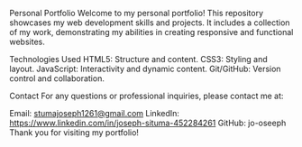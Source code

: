 Personal Portfolio
Welcome to my personal portfolio! This repository showcases my web development skills and projects.
It includes a collection of my work, demonstrating my abilities in creating responsive and functional websites.

Technologies Used
HTML5: Structure and content.
CSS3: Styling and layout.
JavaScript: Interactivity and dynamic content.
Git/GitHub: Version control and collaboration.

Contact
For any questions or professional inquiries, please contact me at:

Email: stumajoseph1261@gmail.com
LinkedIn: https://www.linkedin.com/in/joseph-situma-452284261
GitHub: jo-oseeph
Thank you for visiting my portfolio!
